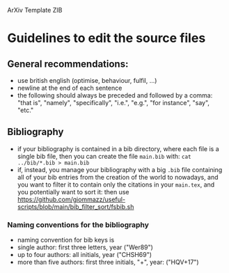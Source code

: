 ArXiv Template ZIB

# Guidelines to edit the source files

## General recommendations: 

* use british english (optimise, behaviour, fulfil, ...)
* newline at the end of each sentence
* the following should always be preceded and followed by a comma: "that is", "namely", "specifically", "i.e.", "e.g.", "for instance", "say", "etc."

## Bibliography 
* if your bibliography is contained in a bib directory, where each file is a single bib file, then you can create the file `main.bib` with: `cat ../bib/*.bib > main.bib`
* if, instead, you manage your bibliography with a big `.bib` file containing all of your bib entries from the creation of the world to nowadays, and you want to filter it to contain only the citations in your `main.tex`, and you potentially want to sort it: then use https://github.com/giommazz/useful-scripts/blob/main/bib_filter_sort/fsbib.sh

### Naming conventions for the bibliography
* naming convention for bib keys is
* single author: first three letters, year ("Wer89")
* up to four authors: all initials, year ("CHSH69")
* more than five authors: first three initials, "+", year: ("HQV+17")
